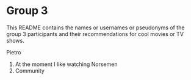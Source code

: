 # Group 3

This README contains the names or usernames or pseudonyms of the group 3 participants and their recommendations for cool movies or TV shows.

Pietro
1. At the moment I like watching Norsemen
2.  Community
 
